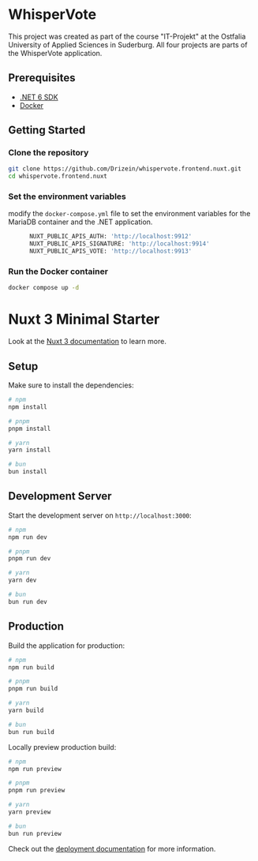 # WhisperVote


This project was created as part of the course "IT-Projekt" at the Ostfalia University of Applied Sciences in Suderburg.
All four projects are parts of the WhisperVote application.

## Prerequisites

- [.NET 6 SDK](https://dotnet.microsoft.com/download/dotnet/6.0)
- [Docker](https://www.docker.com/get-started)

## Getting Started

### Clone the repository

```sh
git clone https://github.com/Drizein/whispervote.frontend.nuxt.git
cd whispervote.frontend.nuxt
```

### Set the environment variables

modify the `docker-compose.yml` file to set the environment variables for the MariaDB container and the .NET application.

```sh
      NUXT_PUBLIC_APIS_AUTH: 'http://localhost:9912'
      NUXT_PUBLIC_APIS_SIGNATURE: 'http://localhost:9914'
      NUXT_PUBLIC_APIS_VOTE: 'http://localhost:9913'
```

### Run the Docker container

```sh
docker compose up -d
```








# Nuxt 3 Minimal Starter

Look at the [Nuxt 3 documentation](https://nuxt.com/docs/getting-started/introduction) to learn more.

## Setup

Make sure to install the dependencies:

```bash
# npm
npm install

# pnpm
pnpm install

# yarn
yarn install

# bun
bun install
```

## Development Server

Start the development server on `http://localhost:3000`:

```bash
# npm
npm run dev

# pnpm
pnpm run dev

# yarn
yarn dev

# bun
bun run dev
```

## Production

Build the application for production:

```bash
# npm
npm run build

# pnpm
pnpm run build

# yarn
yarn build

# bun
bun run build
```

Locally preview production build:

```bash
# npm
npm run preview

# pnpm
pnpm run preview

# yarn
yarn preview

# bun
bun run preview
```

Check out the [deployment documentation](https://nuxt.com/docs/getting-started/deployment) for more information.

